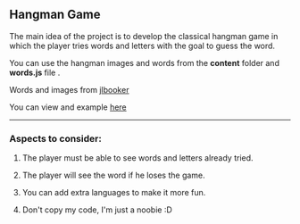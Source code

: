 ## Hangman Game

The main idea of the project is to develop the classical hangman game in which the player tries words and letters with the goal to guess the word.

You can use the hangman images and words from the **content** folder and **words.js** file .

Words and images from [jlbooker](https://github.com/jlbooker/hangman) 

You can view and example [here](https://java-script-projects-ten.vercel.app/Hangman-Game)

---

### Aspects to consider:

1. The player must be able to see words and letters already tried.

2. The player will see the word if he loses the game.

3. You can add extra languages to make it more fun.

4. Don't copy my code, I'm just a noobie :D
